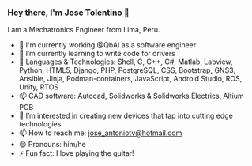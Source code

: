 ### Hey there, I'm Jose Tolentino 👋 

I am a Mechatronics Engineer from Lima, Peru.

- 🔭 I'm currently working @QbAI as a software engineer
- 🌱 I’m currently learning to write code for drivers
- 💬 Languages & Technologies: Shell, C, C++, C#, Matlab, Labview, Python, HTML5, Django, PHP, PostgreSQL, CSS, Bootstrap, GNS3, Ansible, Jinja, Podman-containers, JavaScript, Android Studio, ROS, Unity, RTOS
- 📫 CAD software: Autocad, Solidworks & Solidworks Electrics, Altium PCB
- 👀 I’m interested in creating new devices that tap into cutting edge technologies
- 📫 How to reach me: jose_antoniotv@hotmail.com
- 😄 Pronouns: him/he
- ⚡ Fun fact: I love playing the guitar!

<!---
josetv91/josetv91 is a ✨ special ✨ repository because its `README.md` (this file) appears on your GitHub profile.
You can click the Preview link to take a look at your changes.
--->
